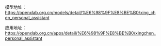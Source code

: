 模型地址：https://openxlab.org.cn/models/detail/%E6%98%9F%E8%BE%B0/xing_chen_personal_assistant

应用地址：https://openxlab.org.cn/apps/detail/%E6%98%9F%E8%BE%B0/xingchen_personal_assistant